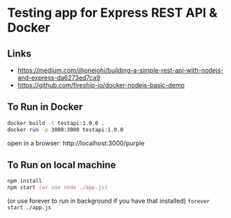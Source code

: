 # Testing app for Express REST API & Docker

## Links

- https://medium.com/@onejohi/building-a-simple-rest-api-with-nodejs-and-express-da6273ed7ca9
- https://github.com/fireship-io/docker-nodejs-basic-demo

## To Run in Docker

```zsh
docker build -t testapi:1.0.0 .
docker run -p 3000:3000 testapi:1.0.0
```
open in a browser: http://localhost:3000/purple


## To Run on local machine

```zsh
npm install
npm start (or use node ./app.js)
```
(or use forever to run in background if you have that installed) `forever start ./app.js`